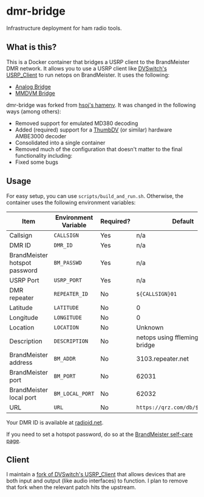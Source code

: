 # dmr-bridge
Infrastructure deployment for ham radio tools.

## What is this?

This is a Docker container that bridges a USRP client to the BrandMeister DMR
network. It allows you to use a USRP client like [DVSwitch's USRP_Client](https://github.com/DVSwitch/USRP_Client)
to run netops on BrandMeister. It uses the following:

* [Analog Bridge](https://github.com/DVSwitch/Analog_Bridge)
* [MMDVM Bridge](https://github.com/DVSwitch/MMDVM_Bridge)

dmr-bridge was forked from [hsoj's hamenv](https://github.com/hsoj/hamenv). It was
changed in the following ways (among others):

* Removed support for emulated MD380 decoding
* Added (required) support for a [ThumbDV](http://nwdigitalradio.com/product/thumbdv/)
(or similar) hardware AMBE3000 decoder
* Consolidated into a single container
* Removed much of the configuration that doesn't matter to the final
  functionality including:
* Fixed some bugs

## Usage

For easy setup, you can use `scripts/build_and_run.sh`. Otherwise, the
container uses the following environment variables:

| Item                          | Environment Variable | Required? | Default                          |
|-------------------------------|----------------------|-----------|----------------------------------|
| Callsign                      | `CALLSIGN`           | Yes       | n/a                              |
| DMR ID                        | `DMR_ID`             | Yes       | n/a                              |
| BrandMeister hotspot password | `BM_PASSWD`          | Yes       | n/a                              |
| USRP Port                     | `USRP_PORT`          | Yes       | n/a                              |
| DMR repeater                  | `REPEATER_ID`        | No        | `${CALLSIGN}01`                  |
| Latitude                      | `LATITUDE`           | No        | 0                                |
| Longitude                     | `LONGITUDE`          | No        | 0                                |
| Location                      | `LOCATION`           | No        | Unknown                          |
| Description                   | `DESCRIPTION`        | No        | netops using ffleming/dmr-bridge |
| BrandMeister address          | `BM_ADDR`            | No        | 3103.repeater.net                |
| BrandMeister port             | `BM_PORT`            | No        | 62031                            |
| BrandMeister local port       | `BM_LOCAL_PORT`      | No        | 62032                            |
| URL                           | `URL`                | No        | `https://qrz.com/db/${CALLSIGN}` |

Your DMR ID is available at [radioid.net](https://radioid.net).

If you need to set a hotspot password, do so at the [BrandMeister self-care page](https://brandmeister.network/?page=selfcare).

## Client

I maintain a [fork of DVSwitch's USRP_Client](https://github.com/ffleming/USRP_Client)
that allows devices that are both input and output (like audio interfaces) to
function. I plan to remove that fork when the relevant patch hits the upstream.
